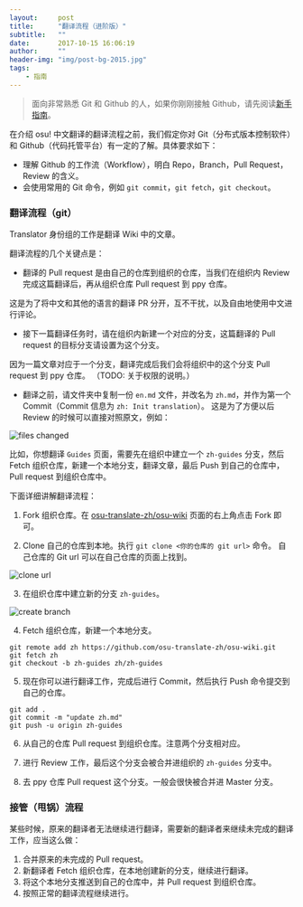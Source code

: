 ```yaml
---
layout:     post
title:      "翻译流程（进阶版）"
subtitle:   ""
date:       2017-10-15 16:06:19
author:     ""
header-img: "img/post-bg-2015.jpg"
tags:
    - 指南
---
```


> 面向非常熟悉 Git 和 Github 的人，如果你刚刚接触 Github，请先阅读[新手指南](https://osu-translate-zh.github.io/docs/beginner_guide)。

在介绍 osu! 中文翻译的翻译流程之前，我们假定你对 Git（分布式版本控制软件）和 Github（代码托管平台）有一定的了解。具体要求如下：

- 理解 Github 的工作流（Workflow），明白 Repo，Branch，Pull Request，Review 的含义。
- 会使用常用的 Git 命令，例如 `git commit`，`git fetch`，`git checkout`。

### 翻译流程（git）

Translator 身份组的工作是翻译 Wiki 中的文章。

翻译流程的几个关键点是：

- 翻译的 Pull request 是由自己的仓库到组织的仓库，当我们在组织内 Review 完成这篇翻译后，再从组织仓库 Pull request 到 ppy 仓库。

这是为了将中文和其他的语言的翻译 PR 分开，互不干扰，以及自由地使用中文进行评论。

- 接下一篇翻译任务时，请在组织内新建一个对应的分支，这篇翻译的 Pull request 的目标分支请设置为这个分支。

因为一篇文章对应于一个分支，翻译完成后我们会将组织中的这个分支 Pull request 到 ppy 仓库。
（TODO: 关于权限的说明。）

- 翻译之前，请文件夹中复制一份 `en.md` 文件，并改名为 `zh.md`，并作为第一个 Commit（Commit 信息为 `zh: Init translation`）。
这是为了方便以后 Review 的时候可以直接对照原文，例如：

<!-- 改用github的图床 -->
![files changed](https://wx3.sinaimg.cn/large/006fVPCvly1fkcdzfxfcej30c303aglo.jpg)

比如，你想翻译 `Guides` 页面，需要先在组织中建立一个 `zh-guides` 分支，然后 Fetch 组织仓库，新建一个本地分支，翻译文章，最后 Push 到自己的仓库中，Pull request 到组织仓库中。

下面详细讲解翻译流程：
1. Fork 组织仓库。在 [osu-translate-zh/osu-wiki](https://github.com/osu-translate-zh/osu-wiki) 页面的右上角点击 Fork 即可。

2. Clone 自己的仓库到本地。执行 `git clone <你的仓库的 git url>` 命令。
自己仓库的 Git url 可以在自己仓库的页面上找到。

![clone url](https://wx2.sinaimg.cn/large/006fVPCvly1fkc5dzdh3dj30ag0760sz.jpg)

3. 在组织仓库中建立新的分支 `zh-guides`。

![create branch](https://wx4.sinaimg.cn/large/006fVPCvly1fkcdtuddqaj308i07g74e.jpg)

4. Fetch 组织仓库，新建一个本地分支。
```
git remote add zh https://github.com/osu-translate-zh/osu-wiki.git
git fetch zh
git checkout -b zh-guides zh/zh-guides
```

5. 现在你可以进行翻译工作，完成后进行 Commit，然后执行 Push 命令提交到自己的仓库。
```
git add .
git commit -m "update zh.md"
git push -u origin zh-guides
```

6. 从自己的仓库 Pull request 到组织仓库。注意两个分支相对应。

7. 进行 Review 工作，最后这个分支会被合并进组织的 `zh-guides` 分支中。

8. 去 ppy 仓库 Pull request 这个分支。一般会很快被合并进 Master 分支。

### 接管（甩锅）流程

某些时候，原来的翻译者无法继续进行翻译，需要新的翻译者来继续未完成的翻译工作，应当这么做：
1. 合并原来的未完成的 Pull request。
2. 新翻译者 Fetch 组织仓库，在本地创建新的分支，继续进行翻译。
3. 将这个本地分支推送到自己的仓库中，并 Pull request 到组织仓库。
4. 按照正常的翻译流程继续进行。
